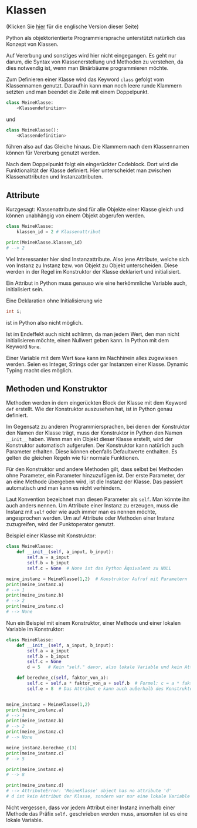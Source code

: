 # Klassen
(Klicken Sie [hier](https://jensliebehenschel.github.io/ShortPythonIntro/en/classes.html) für die englische Version dieser Seite)

Python als objektorientierte Programmiersprache unterstützt natürlich das Konzept von Klassen.

Auf Vererbung und sonstiges wird hier nicht eingegangen.
Es geht nur darum, die Syntax von Klassenerstellung und Methoden zu verstehen,
da dies notwendig ist, wenn man Binärbäume programmieren möchte.

Zum Definieren einer Klasse wird das Keyword <code>class</code> gefolgt vom Klassennamen genutzt.
Daraufhin kann man noch leere runde Klammern setzten und man beendet die Zeile mit einem Doppelpunkt.
```Python
class MeineKlasse:
    <Klassendefinition>
```
und
```Python
class MeineKlasse():
    <Klassendefinition>
```
führen also auf das Gleiche hinaus.
Die Klammern nach dem Klassennamen können für Vererbung genutzt werden.

Nach dem Doppelpunkt folgt ein eingerückter Codeblock. Dort wird die Funktionalität der Klasse definiert.
Hier unterscheidet man zwischen Klassenattributen und Instanzattributen.

## Attribute

Kurzgesagt: Klassenattribute sind für alle Objekte einer Klasse gleich und können unabhängig von einem Objekt abgerufen werden.

```Python
class MeineKlasse:
	klassen_id = 2 # Klassenattribut

print(MeineKlasse.klassen_id)
# --> 2
```

Viel Interessanter hier sind Instanzattribute.
Also jene Attribute, welche sich von Instanz zu Instanz bzw. von Objekt zu Objekt unterscheiden.
Diese werden in der Regel im Konstruktor der Klasse deklariert und initialisiert.

Ein Attribut in Python muss genauso wie eine herkömmliche Variable auch, initialisiert sein.

Eine Deklaration ohne Initialisierung wie
```C
int i;
```
ist in Python also nicht möglich.

Ist im Endeffekt auch nicht schlimm, da man jedem Wert, den man nicht initialisieren möchte, einen Nullwert geben kann.
In Python mit dem Keyword <code>None</code>.

Einer Variable mit dem Wert <code>None</code> kann im Nachhinein alles zugewiesen werden. 
Seien es Integer, Strings oder gar Instanzen einer Klasse. Dynamic Typing macht dies möglich.

## Methoden und Konstruktor

Methoden werden in dem eingerückten Block der Klasse mit dem Keyword <code>def</code> erstellt.
Wie der Konstruktor auszusehen hat, ist in Python genau definiert.
<!--&#95; ist der HTML code für einen underscore-->
Im Gegensatz zu anderen Programmiersprachen, bei denen der Konstruktor den Namen der Klasse trägt, muss der Konstruktor in Python den Namen <code>&#95;&#95;init&#95;&#95;</code> haben. Wenn man ein Objekt dieser Klasse erstellt, wird der Konstruktor automatisch aufgerufen. Der Konstruktor kann natürlich auch Parameter erhalten. Diese können ebenfalls Defaultwerte enthalten. Es gelten die gleichen Regeln wie für normale Funktionen.

Für den Konstruktor und andere Methoden gilt, dass selbst bei Methoden ohne Parameter, ein Parameter hinzuzufügen ist.
Der erste Parameter, der an eine Methode übergeben wird, ist die Instanz der Klasse. Das passiert automatisch und man kann es nicht verhindern.

Laut Konvention bezeichnet man diesen Parameter als <code>self</code>. Man könnte ihn auch anders nennen.
Um Attribute einer Instanz zu erzeugen, muss die Instanz mit <code>self</code> oder wie auch immer man es nennen möchte, angesprochen werden.
Um auf Attribute oder Methoden einer Instanz zuzugreifen, wird der Punktoperator genutzt.

Beispiel einer Klasse mit Konstruktor:
```Python
class MeineKlasse:
	def __init__(self, a_input, b_input):
		self.a = a_input
		self.b = b_input
		self.c = None  # None ist das Python Äquivalent zu NULL

meine_instanz = MeineKlasse(1,2)  # Konstruktor Aufruf mit Parametern
print(meine_instanz.a)
# --> 1
print(meine_instanz.b)
# --> 2
print(meine_instanz.c)
# --> None
```

Nun ein Beispiel mit einem Konstruktor, einer Methode und einer lokalen Variable im Konstruktor:
```Python
class MeineKlasse:
	def __init__(self, a_input, b_input):
		self.a = a_input
		self.b = b_input
		self.c = None
		d = 5 	# Kein "self." davor, also lokale Variable und kein Attribut. Der Wert existiert nur im Konstruktor

	def berechne_c(self, faktor_von_a):
		self.c = self.a * faktor_von_a + self.b  # Formel: c = a * faktor + b
		self.e = 8  # Das Attribut e kann auch außerhalb des Konstruktors noch hinzugefügt werden


meine_instanz = MeineKlasse(1,2)
print(meine_instanz.a)
# --> 1
print(meine_instanz.b)
# --> 2
print(meine_instanz.c)
# --> None

meine_instanz.berechne_c(3)
print(meine_instanz.c)
# --> 5

print(meine_instanz.e)
# --> 8

print(meine_instanz.d)
# --> AttributeError: 'MeineKlasse' object has no attribute 'd'
# d ist kein Attribut der Klasse, sondern war nur eine lokale Variable im Konstruktor
```

Nicht vergessen, dass vor jedem Attribut einer Instanz innerhalb einer Methode das Präfix <code>self.</code> geschrieben werden muss, ansonsten ist es eine lokale Variable.